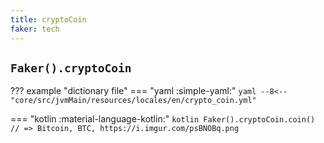 ```yaml
---
title: cryptoCoin
faker: tech
---
```


## `Faker().cryptoCoin`

??? example "dictionary file"
    === "yaml :simple-yaml:"
        ```yaml
        --8<-- "core/src/jvmMain/resources/locales/en/crypto_coin.yml"
        ```

=== "kotlin :material-language-kotlin:"
    ```kotlin
    Faker().cryptoCoin.coin() // => Bitcoin, BTC, https://i.imgur.com/psBNOBq.png
    ```
